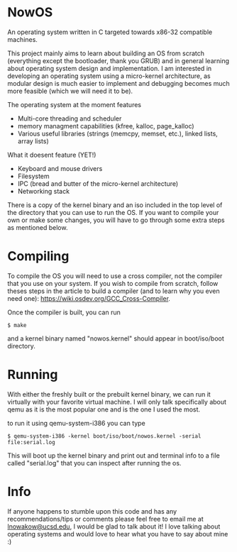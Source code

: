 # NowOS
An operating system written in C targeted towards x86-32 compatible machines.

This project mainly aims to learn about building an OS from scratch (everything except the bootloader, thank you GRUB) and in general learning about operating system design and implementation. I am interested in developing an operating system using a micro-kernel architecture, as modular design is much easier to implement and debugging becomes much more feasible (which we will need it to be). 

The operating system at the moment features
* Multi-core threading and scheduler
* memory managment capabilities (kfree, kalloc, page_kalloc)
* Various useful libraries (strings (memcpy, memset, etc.), linked lists, array lists)

What it doesent feature (YET!) 
* Keyboard and mouse drivers
* Filesystem
* IPC (bread and butter of the micro-kernel architecture)
* Networking stack

There is a copy of the kernel binary and an iso included in the top level of the directory that you can use to run the OS. If you want to compile your own or make some changes, you will have to go through some extra steps as mentioned below. 
# Compiling


To compile the OS you will need to use a cross compiler, not the compiler that you use on your system. If you wish to compile from scratch, follow theses steps in the article to build a compiler (and to learn why you even need one): https://wiki.osdev.org/GCC_Cross-Compiler. 

Once the compiler is built, you can run 
 
    $ make
    
and a kernel binary named "nowos.kernel" should appear in boot/iso/boot directory. 

# Running

With either the freshly built or the prebuilt kernel binary, we can run it virtually with your favorite virtual machine. I will only talk specifically about qemu as it is the most popular one and is the one I used the most. 

to run it using qemu-system-i386 you can type

    $ qemu-system-i386 -kernel boot/iso/boot/nowos.kernel -serial file:serial.log
    
This will boot up the kernel binary and print out and terminal info to a file called "serial.log" that you can inspect after running the os. 

# Info
If anyone happens to stumble upon this code and has any recommendations/tips or comments please feel free to email me at lnowakow@ucsd.edu, I would be glad to talk about it! I love talking about operating systems and would love to hear what you have to say about mine :)
